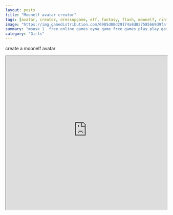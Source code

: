 ```yaml
---
layout: posts
title: "Moonelf avatar creator"
tags: [avatar, creator, dressupgame, elf, fantasy, flash, moonelf, rinmaru, rinmarugames, free, online, games, oyna, game, free, games, play, play, games]
image: "https://img.gamedistribution.com/6985d00d29174a8d827585669d9faf7e.jpg"
summary: "mouse 1  free online games oyna game free games play play games"
category: "Girls"
---
```


create a moonelf avatar

<iframe width="100%" height="480px;" src="https://flash.gamedistribution.com?game=6985d00d29174a8d827585669d9faf7e"></iframe>